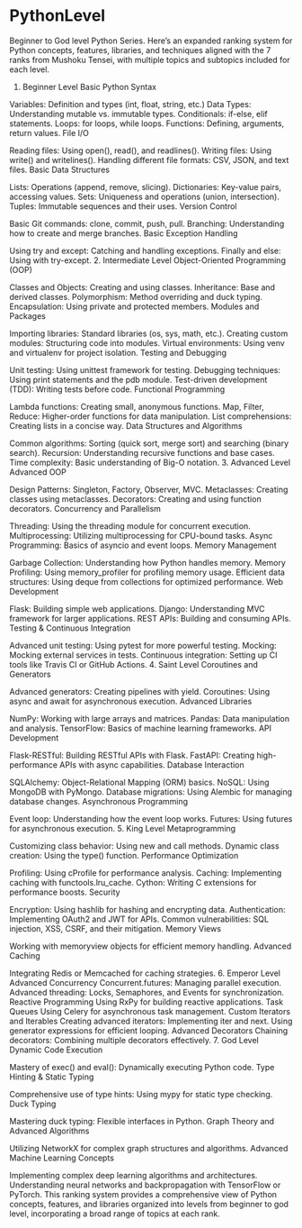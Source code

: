 # PythonLevel
Beginner to God level Python Series.
Here’s an expanded ranking system for Python concepts, features, libraries, and techniques aligned with the 7 ranks from Mushoku Tensei, with multiple topics and subtopics included for each level.

1. Beginner Level
Basic Python Syntax

Variables: Definition and types (int, float, string, etc.)
Data Types: Understanding mutable vs. immutable types.
Conditionals: if-else, elif statements.
Loops: for loops, while loops.
Functions: Defining, arguments, return values.
File I/O

Reading files: Using open(), read(), and readlines().
Writing files: Using write() and writelines().
Handling different file formats: CSV, JSON, and text files.
Basic Data Structures

Lists: Operations (append, remove, slicing).
Dictionaries: Key-value pairs, accessing values.
Sets: Uniqueness and operations (union, intersection).
Tuples: Immutable sequences and their uses.
Version Control

Basic Git commands: clone, commit, push, pull.
Branching: Understanding how to create and merge branches.
Basic Exception Handling

Using try and except: Catching and handling exceptions.
Finally and else: Using with try-except.
2. Intermediate Level
Object-Oriented Programming (OOP)

Classes and Objects: Creating and using classes.
Inheritance: Base and derived classes.
Polymorphism: Method overriding and duck typing.
Encapsulation: Using private and protected members.
Modules and Packages

Importing libraries: Standard libraries (os, sys, math, etc.).
Creating custom modules: Structuring code into modules.
Virtual environments: Using venv and virtualenv for project isolation.
Testing and Debugging

Unit testing: Using unittest framework for testing.
Debugging techniques: Using print statements and the pdb module.
Test-driven development (TDD): Writing tests before code.
Functional Programming

Lambda functions: Creating small, anonymous functions.
Map, Filter, Reduce: Higher-order functions for data manipulation.
List comprehensions: Creating lists in a concise way.
Data Structures and Algorithms

Common algorithms: Sorting (quick sort, merge sort) and searching (binary search).
Recursion: Understanding recursive functions and base cases.
Time complexity: Basic understanding of Big-O notation.
3. Advanced Level
Advanced OOP

Design Patterns: Singleton, Factory, Observer, MVC.
Metaclasses: Creating classes using metaclasses.
Decorators: Creating and using function decorators.
Concurrency and Parallelism

Threading: Using the threading module for concurrent execution.
Multiprocessing: Utilizing multiprocessing for CPU-bound tasks.
Async Programming: Basics of asyncio and event loops.
Memory Management

Garbage Collection: Understanding how Python handles memory.
Memory Profiling: Using memory_profiler for profiling memory usage.
Efficient data structures: Using deque from collections for optimized performance.
Web Development

Flask: Building simple web applications.
Django: Understanding MVC framework for larger applications.
REST APIs: Building and consuming APIs.
Testing & Continuous Integration

Advanced unit testing: Using pytest for more powerful testing.
Mocking: Mocking external services in tests.
Continuous integration: Setting up CI tools like Travis CI or GitHub Actions.
4. Saint Level
Coroutines and Generators

Advanced generators: Creating pipelines with yield.
Coroutines: Using async and await for asynchronous execution.
Advanced Libraries

NumPy: Working with large arrays and matrices.
Pandas: Data manipulation and analysis.
TensorFlow: Basics of machine learning frameworks.
API Development

Flask-RESTful: Building RESTful APIs with Flask.
FastAPI: Creating high-performance APIs with async capabilities.
Database Interaction

SQLAlchemy: Object-Relational Mapping (ORM) basics.
NoSQL: Using MongoDB with PyMongo.
Database migrations: Using Alembic for managing database changes.
Asynchronous Programming

Event loop: Understanding how the event loop works.
Futures: Using futures for asynchronous execution.
5. King Level
Metaprogramming

Customizing class behavior: Using new and call methods.
Dynamic class creation: Using the type() function.
Performance Optimization

Profiling: Using cProfile for performance analysis.
Caching: Implementing caching with functools.lru_cache.
Cython: Writing C extensions for performance boosts.
Security

Encryption: Using hashlib for hashing and encrypting data.
Authentication: Implementing OAuth2 and JWT for APIs.
Common vulnerabilities: SQL injection, XSS, CSRF, and their mitigation.
Memory Views

Working with memoryview objects for efficient memory handling.
Advanced Caching

Integrating Redis or Memcached for caching strategies.
6. Emperor Level
Advanced Concurrency
Concurrent.futures: Managing parallel execution.
Advanced threading: Locks, Semaphores, and Events for synchronization.
Reactive Programming
Using RxPy for building reactive applications.
Task Queues
Using Celery for asynchronous task management.
Custom Iterators and Iterables
Creating advanced iterators: Implementing iter and next.
Using generator expressions for efficient looping.
Advanced Decorators
Chaining decorators: Combining multiple decorators effectively.
7. God Level
Dynamic Code Execution

Mastery of exec() and eval(): Dynamically executing Python code.
Type Hinting & Static Typing

Comprehensive use of type hints: Using mypy for static type checking.
Duck Typing

Mastering duck typing: Flexible interfaces in Python.
Graph Theory and Advanced Algorithms

Utilizing NetworkX for complex graph structures and algorithms.
Advanced Machine Learning Concepts

Implementing complex deep learning algorithms and architectures.
Understanding neural networks and backpropagation with TensorFlow or PyTorch.
This ranking system provides a comprehensive view of Python concepts, features, and libraries organized into levels from beginner to god level, incorporating a broad range of topics at each rank. 
